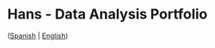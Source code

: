 # Hans - Data Analysis Portfolio 
([Spanish](https://github.com/HansAllTech/Hans_Data_Analysis_Portfolio/blob/main/Proyectos.md#tabla-de-contenido-es--en) | [English](https://github.com/HansAllTech/Hans_Data_Analysis_Portfolio/blob/main/Projects.md#table-of-content-es--en))
   
                                                                
                                                      
                                       
                       
                     
              
         
     
        
  
   
      
  
  
 
 
